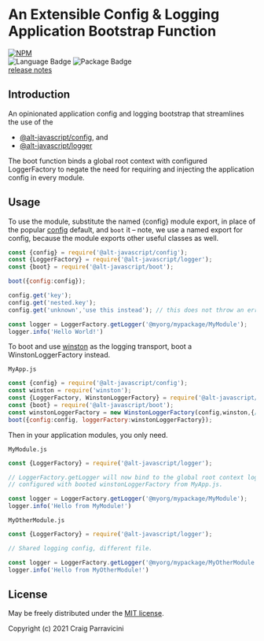 An Extensible Config & Logging Application Bootstrap Function
=============================================================

[![NPM](https://nodei.co/npm/@alt-javascript/boot.svg?downloads=true&downloadRank=true)](https://nodei.co/npm/@alt-javascript/boot/)
<br/>
![Language Badge](https://img.shields.io/github/languages/top/craigparra/alt-boot)
![Package Badge](https://img.shields.io/npm/v/@alt-javascript/boot) <br/>
[release notes](https://github.com/craigparra/alt-boot/blob/main/History.md)

<a name="intro">Introduction</a>
--------------------------------
An opinionated application config and logging bootstrap that streamlines the use of the
- [@alt-javascript/config](https://www.npmjs.com/package/@alt-javascript/config), and
-  [@alt-javascript/logger](https://www.npmjs.com/package/@alt-javascript/logger)


The boot function binds a global root context with configured LoggerFactory 
to negate the need for requiring  and injecting the application config in every module.
   
<a name="usage">Usage</a>
-------------------------

To use the module, substitute the named {config} module export, in place of the popular
[config](https://www.npmjs.com/package/config) default, and `boot` it &ndash; note, we use a named export for config, 
because the module exports other useful classes as well.

```javascript
const {config} = require('@alt-javascript/config');
const {LoggerFactory} = require('@alt-javascript/logger');
const {boot} = require('@alt-javascript/boot');

boot({config:config});

config.get('key');
config.get('nested.key');
config.get('unknown','use this instead'); // this does not throw an error

const logger = LoggerFactory.getLogger('@myorg/mypackage/MyModule');
logger.info('Hello World!')
```

To boot and use [winston](https://www.npmjs.com/package/winston) as the logging transport, 
boot a WinstonLoggerFactory instead.

`MyApp.js`
```javascript
const {config} = require('@alt-javascript/config');
const winston = require('winston');
const {LoggerFactory, WinstonLoggerFactory} = require('@alt-javascript/logger');
const {boot} = require('@alt-javascript/boot');
const winstonLoggerFactory = new WinstonLoggerFactory(config,winston,{/*my winston options*/})
boot({config:config, loggerFactory:winstonLoggerFactory});
```

Then in your application modules, you only need.

`MyModule.js`
```javascript
const {LoggerFactory} = require('@alt-javascript/logger');

// LoggerFactory.getLogger will now bind to the global root context loggerFactory, 
// configured with booted winstonLoggerFactory from MyApp.js.

const logger = LoggerFactory.getLogger('@myorg/mypackage/MyModule');
logger.info('Hello from MyModule!')
```

`MyOtherModule.js`
```javascript
const {LoggerFactory} = require('@alt-javascript/logger');

// Shared logging config, different file.

const logger = LoggerFactory.getLogger('@myorg/mypackage/MyOtherModule');
logger.info('Hello from MyOtherModule!')
```
<a name="license">License</a>
-----------------------------

May be freely distributed under the [MIT license](https://raw.githubusercontent.com/craigparra/alt-logger/master/LICENSE).

Copyright (c) 2021 Craig Parravicini    
